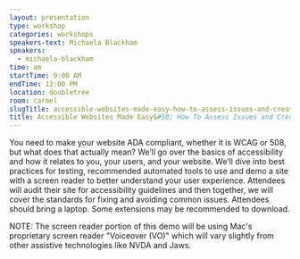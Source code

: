 ```yaml
---
layout: presentation
type: workshop
categories: workshops
speakers-text: Michaela Blackham
speakers:
  - michaela-blackham
time: am
startTime: 9:00 AM
endTime: 12:00 PM
location: doubletree
room: carmel
slugTitle: accessible-websites-made-easy-how-to-assess-issues-and-create-better-experiences
title: Accessible Websites Made Easy&#58; How To Assess Issues and Create Better Experiences
---
```


You need to make your website ADA compliant, whether it is WCAG or 508, but what does that actually mean? We’ll go over the basics of accessibility and how it relates to you, your users, and your website. We’ll dive into best practices for testing, recommended automated tools to use and demo a site with a screen reader to better understand your user experience. Attendees will audit their site for accessibility guidelines and then together, we will cover the standards for fixing and avoiding common issues. Attendees should bring a laptop. Some extensions may be recommended to download.

NOTE: The screen reader portion of this demo will be using Mac's proprietary screen reader "Voiceover (VO)" which will vary slightly from other assistive technologies like NVDA and Jaws.
